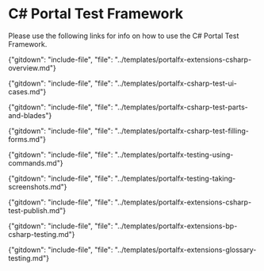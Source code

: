 
#  C# Portal Test Framework

Please use the following links for info on how to use the C# Portal Test Framework.

  {"gitdown": "include-file", "file": "../templates/portalfx-extensions-csharp-overview.md"}

{"gitdown": "include-file", "file": "../templates/portalfx-csharp-test-ui-cases.md"}

{"gitdown": "include-file", "file": "../templates/portalfx-csharp-test-parts-and-blades"}

{"gitdown": "include-file", "file": "../templates/portalfx-csharp-test-filling-forms.md"}

  {"gitdown": "include-file", "file": "../templates/portalfx-testing-using-commands.md"}

{"gitdown": "include-file", "file": "../templates/portalfx-testing-taking-screenshots.md"}

{"gitdown": "include-file", "file": "../templates/portalfx-extensions-csharp-test-publish.md"}

{"gitdown": "include-file", "file": "../templates/portalfx-extensions-bp-csharp-testing.md"}

{"gitdown": "include-file", "file": "../templates/portalfx-extensions-glossary-testing.md"}